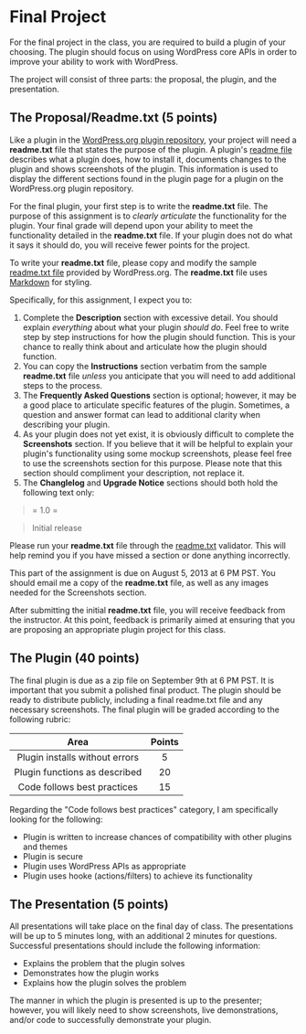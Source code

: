 # Final Project

For the final project in the class, you are required to build a plugin of your choosing. The plugin should focus on using WordPress core APIs in order to improve your ability to work with WordPress.

The project will consist of three parts: the proposal, the plugin, and the presentation.

## The Proposal/Readme.txt (5 points)

Like a plugin in the [WordPress.org plugin repository](http://wordpress.org/plugins/), your project will need a **readme.txt** file that states the purpose of the plugin. A plugin's [readme file](http://wordpress.org/plugins/about/readme.txt) describes what a plugin does, how to install it, documents changes to the plugin and shows screenshots of the plugin. This information is used to display the different sections found in the plugin page for a plugin on the WordPress.org plugin repository.

For the final plugin, your first step is to write the **readme.txt** file. The purpose of this assignment is to *clearly articulate* the functionality for the plugin. Your final grade will depend upon your ability to meet the functionality detailed in the **readme.txt** file. If your plugin does not do what it says it should do, you will receive fewer points for the project.

To write your **readme.txt** file, please copy and modify the sample [readme.txt file](http://wordpress.org/plugins/about/readme.txt) provided by WordPress.org. The **readme.txt** file uses [Markdown](http://daringfireball.net/projects/markdown/syntax) for styling. 

Specifically, for this assignment, I expect you to:

1. Complete the **Description** section with excessive detail. You should explain *everything* about what your plugin *should do*. Feel free to write step by step instructions for how the plugin should function. This is your chance to really think about and articulate how the plugin should function.
1. You can copy the **Instructions** section verbatim from the sample **readme.txt** file *unless* you anticipate that you will need to add additional steps to the process.
1. The **Frequently Asked Questions** section is optional; however, it may be a good place to articulate specific features of the plugin. Sometimes, a question and answer format can lead to additional clarity when describing your plugin.
1. As your plugin does not yet exist, it is obviously difficult to complete the **Screenshots** section. If you believe that it will be helpful to explain your plugin's functionality using some mockup screenshots, please feel free to use the screenshots section for this purpose. Please note that this section should compliment your description, not replace it.
1. The **Changlelog** and **Upgrade Notice** sections should both hold the following text only:

> = 1.0 =

> Initial release

Please run your **readme.txt** file through the [readme.txt](http://wordpress.org/plugins/about/validator/) validator. This will help remind you if you have missed a section or done anything incorrectly.

This part of the assignment is due on August 5, 2013 at 6 PM PST. You should email me a copy of the **readme.txt** file, as well as any images needed for the Screenshots section.

After submitting the initial **readme.txt** file, you will receive feedback from the instructor. At this point, feedback is primarily aimed at ensuring that you are proposing an appropriate plugin project for this class.

## The Plugin (40 points)

The final plugin is due as a zip file on September 9th at 6 PM PST. It is important that you submit a polished final product. The plugin should be ready to distribute publicly, including a final readme.txt file and any necessary screenshots. The final plugin will be graded according to the following rubric:

| Area                           | Points |
| :----------------------------: | :----: |
| Plugin installs without errors | 5      |
| Plugin functions as described  | 20     |
| Code follows best practices    | 15     |

Regarding the "Code follows best practices" category, I am specifically looking for the following:

* Plugin is written to increase chances of compatibility with other plugins and themes
* Plugin is secure
* Plugin uses WordPress APIs as appropriate
* Plugin uses hooke (actions/filters) to achieve its functionality

## The Presentation (5 points)

All presentations will take place on the final day of class. The presentations will be up to 5 minutes long, with an additional 2 minutes for questions. Successful presentations should include the following information:

* Explains the problem that the plugin solves
* Demonstrates how the plugin works
* Explains how the plugin solves the problem

The manner in which the plugin is presented is up to the presenter; however, you will likely need to show screenshots, live demonstrations, and/or code to successfully demonstrate your plugin.
